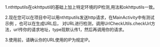 1.nthttputils在okhttputil的基础上加上特定环境的IP检测,用法和okhttputils一致。

2.现在您可以在项目中可以用nthttputils发送http请求，在MainActivity中有测试示例 ，也可以在生成URL后，
对URL进行检测，调用UrlCheckUtils.checkUrl方法，url传你的请求地址，type现默认传1，然后再调用你的请求。

3.使用前，请确认你的URL使用的IP为规定IP。